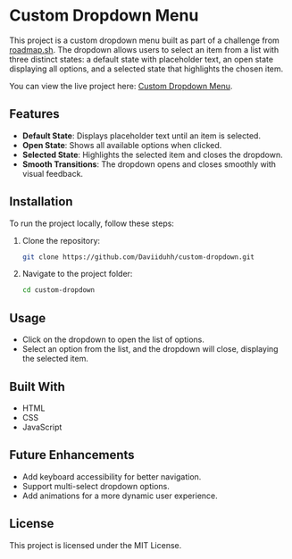 # Custom Dropdown Menu

This project is a custom dropdown menu built as part of a challenge from [roadmap.sh](https://roadmap.sh). The dropdown allows users to select an item from a list with three distinct states: a default state with placeholder text, an open state displaying all options, and a selected state that highlights the chosen item.

You can view the live project here: [Custom Dropdown Menu](https://custom-dropdown-daviiduhh.netlify.app/).

## Features

- **Default State**: Displays placeholder text until an item is selected.
- **Open State**: Shows all available options when clicked.
- **Selected State**: Highlights the selected item and closes the dropdown.
- **Smooth Transitions**: The dropdown opens and closes smoothly with visual feedback.

## Installation

To run the project locally, follow these steps:

1. Clone the repository:

   ```bash
   git clone https://github.com/Daviiduhh/custom-dropdown.git
   ```

2. Navigate to the project folder:

   ```bash
   cd custom-dropdown
   ```

## Usage

- Click on the dropdown to open the list of options.
- Select an option from the list, and the dropdown will close, displaying the selected item.

## Built With

- HTML
- CSS
- JavaScript

## Future Enhancements

- Add keyboard accessibility for better navigation.
- Support multi-select dropdown options.
- Add animations for a more dynamic user experience.

## License

This project is licensed under the MIT License.
